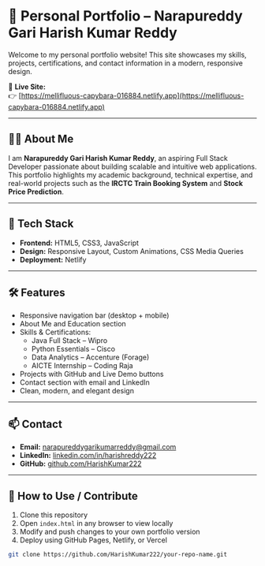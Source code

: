 # 💼 Personal Portfolio – Narapureddy Gari Harish Kumar Reddy

Welcome to my personal portfolio website! This site showcases my skills, projects, certifications, and contact information in a modern, responsive design.

🔗 **Live Site:**  
👉 [https://mellifluous-capybara-016884.netlify.app](https://mellifluous-capybara-016884.netlify.app)

---

## 🧑‍💻 About Me

I am **Narapureddy Gari Harish Kumar Reddy**, an aspiring Full Stack Developer passionate about building scalable and intuitive web applications. This portfolio highlights my academic background, technical expertise, and real-world projects such as the **IRCTC Train Booking System** and **Stock Price Prediction**.

---

## 🚀 Tech Stack

- **Frontend:** HTML5, CSS3, JavaScript
- **Design:** Responsive Layout, Custom Animations, CSS Media Queries
- **Deployment:** Netlify

---

## 🛠️ Features

- Responsive navigation bar (desktop + mobile)
- About Me and Education section
- Skills & Certifications:
  - Java Full Stack – Wipro  
  - Python Essentials – Cisco  
  - Data Analytics – Accenture (Forage)  
  - AICTE Internship – Coding Raja
- Projects with GitHub and Live Demo buttons
- Contact section with email and LinkedIn
- Clean, modern, and elegant design

---


## 📫 Contact

- **Email:** narapureddygarikumarreddy@gmail.com  
- **LinkedIn:** [linkedin.com/in/harishreddy222](https://www.linkedin.com/in/harishreddy222)  
- **GitHub:** [github.com/HarishKumar222](https://github.com/HarishKumar222)

---

## 📌 How to Use / Contribute

1. Clone this repository
2. Open `index.html` in any browser to view locally
3. Modify and push changes to your own portfolio version
4. Deploy using GitHub Pages, Netlify, or Vercel

```bash
git clone https://github.com/HarishKumar222/your-repo-name.git
